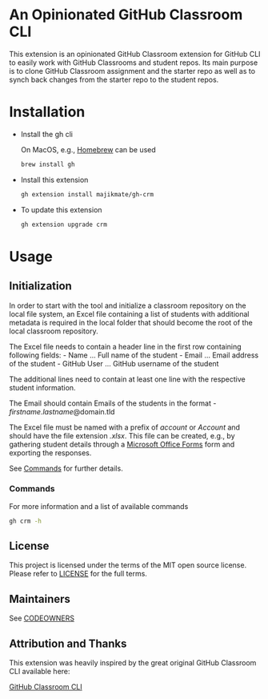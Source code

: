 # An Opinionated GitHub Classroom CLI

This extension is an opinionated GitHub Classroom extension for GitHub CLI to easily work with GitHub Classrooms and student repos. Its main purpose is to clone GitHub Classroom assignment and the starter repo as well as to synch back changes from the starter repo to the student repos.

# Installation
- Install the gh cli

  On MacOS, e.g., [Homebrew](https://brew.sh/) can be used

  ```bash
  brew install gh
  ```
- Install this extension
  ```bash
  gh extension install majikmate/gh-crm
  ```
- To update this extension
  ```bash
  gh extension upgrade crm
  ```

# Usage

## Initialization

In order to start with the tool and initialize a classroom repository on the local file system, an Excel file containing a list of students with additional metadata is required in the local folder that should become the root of the local classroom repository.

The Excel file needs to contain a header line in the first row containing following fields:
			- Name         ... Full name of the student
			- Email        ... Email address of the student
			- GitHub User  ... GitHub username of the student

The additional lines need to contain at least one line with the respective student information.

The Email should contain Emails of the students in the format
      - *firstname*.*lastname*@domain.tld

The Excel file must be named with a prefix of *account* or *Account* and should have the file extension *.xlsx*. This file can be created, e.g., by gathering student details through a [Microsoft Office Forms](http://forms.office.com/) form and exporting the responses.

See [Commands](#commands) for further details.

### Commands

For more information and a list of available commands

```bash
gh crm -h
```

## License

This project is licensed under the terms of the MIT open source license. Please refer to [LICENSE](./LICENSE) for the full terms.

## Maintainers

See [CODEOWNERS](./CODEOWNERS)

## Attribution and Thanks

This extension was heavily inspired by the great original GitHub Classroom CLI available here:

[GitHub Classroom CLI](https://github.com/github/gh-classroom)